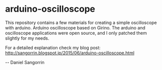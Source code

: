# arduino-oscilloscope

This repository contains a few materials for creating a simple oscilloscope
with arduino. Arduino oscilloscope based on Girino.
The arduino and oscilloscope applications were open source, and I only
patched them slightly for my needs.

For a detailed explanation check my blog post:
http://sangorrin.blogspot.jp/2015/06/arduino-oscilloscope.html

 -- Daniel Sangorrin

